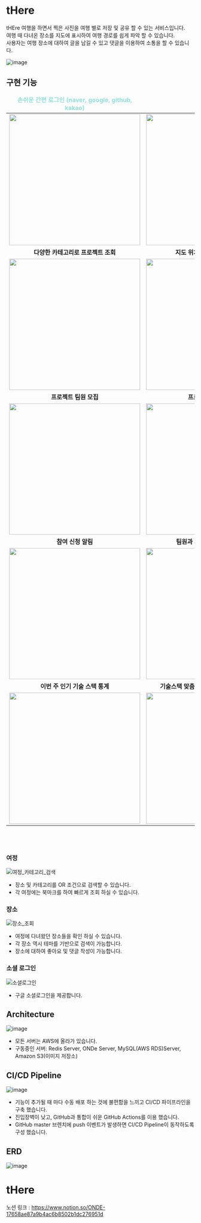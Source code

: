 # tHere

tHEre 여행을 하면서 찍은 사진을 여행 별로 저장 및 공유 할 수 있는 서비스입니다.  
여행 때 다녀온 장소를 지도에 표시하여 여행 경로를 쉽게 파악 할 수 있습니다.  
사용자는 여행 장소에 대하여 글을 남길 수 있고 댓글을 이용하여 소통을 할 수 있습니다.  

![image](https://user-images.githubusercontent.com/68500898/201557974-15cb6357-0011-4c6e-88ec-69c35ff00c70.png)



## 구현 기능

<table align="center">
<thead>
<tr margin-bottom=3px>
<td width="300" align="center">
<b style="color:#8fe3d9">손쉬운 간편 로그인 (naver, google, github, kakao)<b>
</td>
<td width="300" align="center">
<b>
프로필 수정
</b>
  
</td>
</tr>
</thead>
<tbody>
<tr>
<td width="300" align="center">
<img src="https://user-images.githubusercontent.com/49369306/195571145-08304ede-6e58-4e18-8655-a788ef34eb63.gif" width="350">
</td>
<td width="300" align="center">
<img src="https://user-images.githubusercontent.com/49369306/195573656-1e4f25b1-7568-428b-a08e-e761738786ea.gif" width="350">
</td>
</tr>
<tr>
<td width="300" align="center">

<b>
다양한 카테고리로 프로젝트 조회
</b>
</td>
<td width="300" align="center">

<b>
지도 위치 기반 프로젝트 조회 
</b>
</td>
</tr>
<tr>
<td width="300" align="center">
<img src= "https://user-images.githubusercontent.com/49369306/195576016-491856cc-8965-45f5-94b9-17aa3d081778.gif" width="350"  > 
</td>
<td width="300" align="center">
<img src="https://user-images.githubusercontent.com/49369306/195579782-dac8834c-53d8-4f94-8c86-46e1567cfea6.gif" width="350" >
</td>
</tr>
<tr>
<td width="300" align="center">

<b>
프로젝트 팀원 모집 
</b>
</td>
<td width="300" align="center">

<b>
프로젝트 댓글 기능
</b>
</td>
</tr>
<tr>
<td width="300" align="center">
<img src="https://user-images.githubusercontent.com/49369306/195580514-85235af5-291f-4cd5-96d9-539da48a97be.gif" width="350">
</td>
<td width="300" align="center">
<img src="https://user-images.githubusercontent.com/49369306/195631496-7ab59e27-07a6-4372-81f9-bed6abb46376.gif" width="350">
</td>
</tr>
<tr>
<td width="300" align="center">

<b>
참여 신청 알림 
</b>
</td>
<td width="300" align="center">

<b>
팀원과 의사소통하는 팀 채팅
</b>
</td>
</tr>
<tr>
<td width="300" align="center">
<img src="https://user-images.githubusercontent.com/49369306/195658135-52696018-8437-4e23-9c1c-fd7893e04c81.gif" width="350">
</td>
<td width="300" align="center">
<img src="https://user-images.githubusercontent.com/49369306/195594127-c82f606f-8326-471e-8213-0a780722a422.gif" width="350">
</td>
</tr>
<tr>
<td width="300" align="center">

<b>
이번 주 인기 기술 스택 통계 
</b>
</td>
<td width="300" align="center">

<b>
기술스택 맞춤 임박 공고 이메일 추천 기능
</b>
</td>
</tr>
<tr>
<td width="300" align="center">
<img src="https://user-images.githubusercontent.com/49369306/195584647-2f17ae6b-1a41-47ec-964a-d67cba0a247a.gif" width="350">
</td>
<td width="300" align="center">
<img src="https://user-images.githubusercontent.com/49369306/195590532-b5569b8c-26e0-4520-91b0-11639688ec01.png" width="350">
</td>
</tr>
</tbody>
</table>


<br><br>

### 여정
![여정_카테고리_검색](https://user-images.githubusercontent.com/68500898/201556167-7d13f5f3-514b-4d74-94bc-900663941397.gif)
- 장소 및 카테고리를 OR 조건으로 검색할 수 있습니다.
- 각 여정에는 북마크를 하여 빠르게 조회 하실 수 있습니다.

### 장소
![장소_조회](https://user-images.githubusercontent.com/68500898/201556298-198a1b09-5710-4346-bad5-24584a11079b.gif)
- 여정에 다녀왔던 장소들을 확인 하실 수 있습니다.
- 각 장소 역시 테마를 기반으로 검색이 가능합니다.
- 장소에 대하여 좋아요 및 댓글 작성이 가능합니다.

### 소셜 로그인
![소셜로그인](https://user-images.githubusercontent.com/68500898/201556356-0eac263b-c161-4aec-9723-cf6eb1117b5d.gif)
- 구글 소셜로그인을 제공합니다.

## Architecture
![image](https://user-images.githubusercontent.com/68500898/201556520-be86f647-5a86-42d2-9994-4cccaa34e1dc.png)
- 모든 서버는 AWS에 올라가 있습니다.
- 구동중인 서버: Redis Server, ONDe Server, MySQL(AWS RDS)Server, Amazon S3(이미지 저장소)

## CI/CD Pipeline
![image](https://user-images.githubusercontent.com/68500898/201556557-b53fa936-8283-4907-b5b3-c6aa3db2563c.png)
- 기능이 추가될 때 마다 수동 배포 하는 것에 불편함을 느끼고 CI/CD 파이프라인을 구축 했습니다.
- 진입장벽이 낮고, GitHub과 통합이 쉬운 GitHub Actions를 이용 했습니다.
- GitHub master 브렌치에 push 이벤트가 발생하면 CI/CD Pipeline이 동작하도록 구성 했습니다.

## ERD
![image](https://user-images.githubusercontent.com/68500898/201557057-874d2c5f-e856-4d66-9562-cab5350ed5b6.png)


# tHere

노션 링크 : https://www.notion.so/ONDE-17658ae87a9b4ac6b8502b1dc276951d
